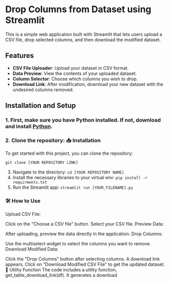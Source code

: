 # Drop Columns from Dataset using Streamlit

This is a simple web application built with Streamlit that lets users upload a CSV file, drop selected columns, and then download the modified dataset.

## Features
- **CSV File Uploader**: Upload your dataset in CSV format.
- **Data Preview**: View the contents of your uploaded dataset.
- **Column Selector**: Choose which columns you wish to drop.
- **Download Link**: After modification, download your new dataset with the undesired columns removed.

## Installation and Setup

### 1. First, make sure you have Python installed. If not, download and install [Python](https://www.python.org/downloads/).

### 2. Clone the repository: 📥 Installation

To get started with this project, you can clone the repository:

`git clone [YOUR REPOSITORY LINK]`

3. Navigate to the directory: `cd [YOUR REPOSITORY NAME]`
4. Install the necessary libraries to your virtual env: `pip install -r requirments.txt`
5. Run the Streamlit app: `streamlit run [YOUR_FILENAME].py`



### 🛠 How to Use
Upload CSV File:

Click on the "Choose a CSV file" button.
Select your CSV file.
Preview Data:

After uploading, preview the data directly in the application.
Drop Columns:

Use the multiselect widget to select the columns you want to remove.
Download Modified Data:

Click the "Drop Columns" button after selecting columns.
A download link appears. Click on "Download Modified CSV File" to get the updated dataset.
📌 Utility Function
The code includes a utility function, get_table_download_link(df).
It generates a download

   


